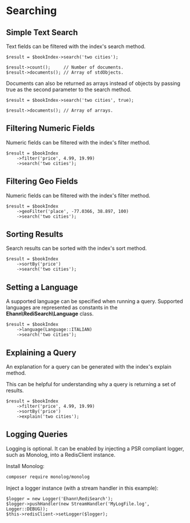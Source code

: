 # Searching

## Simple Text Search

Text fields can be filtered with the index's search method.

```php-inline
$result = $bookIndex->search('two cities');

$result->count();     // Number of documents.
$result->documents(); // Array of stdObjects.
```

Documents can also be returned as arrays instead of objects by passing true as the second parameter to the search method.

```php-inline
$result = $bookIndex->search('two cities', true);

$result->documents(); // Array of arrays.
```

## Filtering Numeric Fields

Numeric fields can be filtered with the index's filter method.

```php-inline
$result = $bookIndex
    ->filter('price', 4.99, 19.99)
    ->search('two cities');
```

## Filtering Geo Fields

Numeric fields can be filtered with the index's filter method.

```php-inline
$result = $bookIndex
    ->geoFilter('place', -77.0366, 38.897, 100)
    ->search('two cities');
```

## Sorting Results

Search results can be sorted with the index's sort method.

```php-inline
$result = $bookIndex
    ->sortBy('price')
    ->search('two cities');
```

## Setting a Language

A supported language can be specified when running a query.
Supported languages are represented as constants in the **Ehann\RediSearch\Language** class.  

```php-inline
$result = $bookIndex
    ->language(Language::ITALIAN)
    ->search('two cities');
```

## Explaining a Query

An explanation for a query can be generated with the index's explain method.

This can be helpful for understanding why a query is returning a set of results.

```php-inline
$result = $bookIndex
    ->filter('price', 4.99, 19.99)
    ->sortBy('price')
    ->explain('two cities');
```

## Logging Queries

Logging is optional. It can be enabled by injecting a PSR compliant logger, such as Monolog, into a RedisClient instance.

Install Monolog:

```bash
composer require monolog/monolog
```

Inject a logger instance (with a stream handler in this example):

```php-inline
$logger = new Logger('Ehann\RediSearch');
$logger->pushHandler(new StreamHandler('MyLogFile.log', Logger::DEBUG));
$this->redisClient->setLogger($logger);
```
